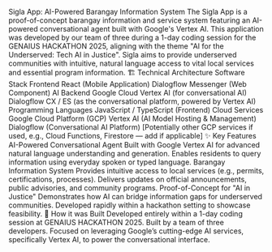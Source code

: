 Sigla App: AI-Powered Barangay Information System
The Sigla App is a proof-of-concept barangay information and service system featuring an AI-powered conversational agent built with Google's Vertex AI. This application was developed by our team of three during a 1-day coding session for the GENAIUS HACKATHON 2025, aligning with the theme "AI for the Underserved: Tech AI in Justice". Sigla aims to provide underserved communities with intuitive, natural language access to vital local services and essential program information.
🏗️ Technical Architecture
Software Stack
Frontend
React (Mobile Application)
Dialogflow Messenger (Web Component)
AI Backend
Google Cloud Vertex AI (for conversational AI)
Dialogflow CX / ES (as the conversational platform, powered by Vertex AI)
Programming Languages
JavaScript / TypeScript (Frontend)
Cloud Services
Google Cloud Platform (GCP)
Vertex AI (AI Model Hosting & Management)
Dialogflow (Conversational AI Platform)
[Potentially other GCP services if used, e.g., Cloud Functions, Firestore — add if applicable]
✨ Key Features
AI-Powered Conversational Agent
Built with Google Vertex AI for advanced natural language understanding and generation.
Enables residents to query information using everyday spoken or typed language.
Barangay Information System
Provides intuitive access to local services (e.g., permits, certifications, processes).
Delivers updates on official announcements, public advisories, and community programs.
Proof-of-Concept for "AI in Justice"
Demonstrates how AI can bridge information gaps for underserved communities.
Developed rapidly within a hackathon setting to showcase feasibility.
🚀 How it was Built
Developed entirely within a 1-day coding session at GENAIUS HACKATHON 2025.
Built by a team of three developers.
Focused on leveraging Google’s cutting-edge AI services, specifically Vertex AI, to power the conversational interface.
